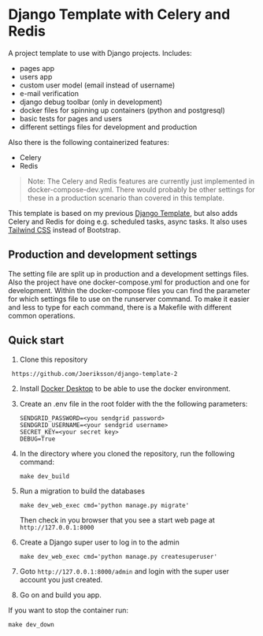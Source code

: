 # Django Template with Celery and Redis

A project template to use with Django projects. Includes:

- pages app
- users app
- custom user model (email instead of username)
- e-mail verification
- django debug toolbar (only in development)
- docker files for spinning up containers (python and postgresql)
- basic tests for pages and users
- different settings files for development and production

Also there is the following containerized features:
- Celery
- Redis

> Note: The Celery and Redis features are currently just implemented in docker-compose-dev.yml. There would probably be other settings for these in a production scenario than covered in this template.

This template is based on my previous [Django Template](https://github.com/Joeriksson/django-template), but also adds Celery and Redis for doing e.g. scheduled tasks, async tasks. It also uses [Tailwind CSS](https://tailwindcss.com) instead of Bootstrap.

## Production and development settings

The setting file are split up in production and a development settings files. Also the project have one docker-compose.yml for production and one for development. Within the docker-compose files you can find the parameter for which settings file to use on the runserver command. To make it easier and less to type for each command, there is a Makefile with different common operations.

## Quick start

1. Clone this repository

` https://github.com/Joeriksson/django-template-2`

2. Install [Docker Desktop](https://www.docker.com/products/docker-desktop) to be able to use the docker environment.

3. Create an .env file in the root folder with the the following parameters:

    ```ENVIRONMENT='development'
    SENDGRID_PASSWORD=<you sendgrid password>
    SENDGRID_USERNAME=<your sendgrid username>
    SECRET_KEY=<your secret key>
    DEBUG=True
    ```

4. In the directory where you cloned the repository, run the following command:

    `make dev_build`

5. Run a migration to build the databases

    `make dev_web_exec cmd='python manage.py migrate'`
    
    Then check in you browser that you see a start web page at `http://127.0.0.1:8000`

6. Create a Django super user to log in to the admin

    `make dev_web_exec cmd='python manage.py createsuperuser'`

7. Goto `http://127.0.0.1:8000/admin` and login with the super user account you just created.

8. Go on and build you app.

If you want to stop the container run:

  `make dev_down`


